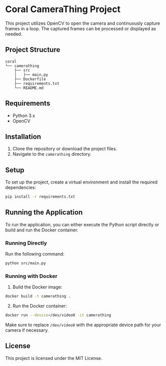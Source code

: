 # Coral CameraThing Project

This project utilizes OpenCV to open the camera and continuously capture frames in a loop. The captured frames can be processed or displayed as needed.

## Project Structure

```
coral
└── camerathing
    ├── src
    │   ├── main.py
    ├── Dockerfile
    ├── requirements.txt
    └── README.md
```

## Requirements

- Python 3.x
- OpenCV

## Installation

1. Clone the repository or download the project files.
2. Navigate to the `camerathing` directory.

## Setup

To set up the project, create a virtual environment and install the required dependencies:

```bash
pip install -r requirements.txt
```

## Running the Application

To run the application, you can either execute the Python script directly or build and run the Docker container.

### Running Directly

Run the following command:

```bash
python src/main.py
```

### Running with Docker

1. Build the Docker image:

```bash
docker build -t camerathing .
```

2. Run the Docker container:

```bash
docker run --device=/dev/video0 -it camerathing
```

Make sure to replace `/dev/video0` with the appropriate device path for your camera if necessary.

## License

This project is licensed under the MIT License.